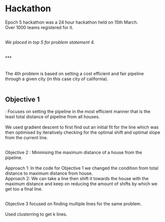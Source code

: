 # Hackathon

Epoch 5 hackathon was a 24 hour hackathon held on 15th March. <br>Over 1000 teams registered for it.<br><br>
<emphasis>

<i>We placed in top 5 for problem statement 4. </i></emphasis>
<br><br><br>***<br> <br> <br>
The 4th problem is based on setting a cost efficient and fair pipeline through a given city (in this case city of california).<br> <br>

<h2>Objective 1 </h2> : Focuses on setting the pipeline in the most efficient manner that is the least total distance of pipeline from all houses. <br><br>
We used gradient descent to first find out an initial fit for the line which was then optimised by iteratively checking for the optimal shift and optimal slope from the current line.<br> <br>

Objective 2 : Minimising the maximum distance of a house from the pipeline.<br><br>
Approach 1: In the code for Objective 1 we changed the condition from total distance to maximum distance from house.<br>
Approach 2: We can take a line then shift it towards the house with the maximum distance and keep on reducing the amount of shifts by which we get too a final line.<br> <br>

Objective 3 focused on finding multiple lines for the same problem.<br><br>
Used clusterring to get k lines.<br>

